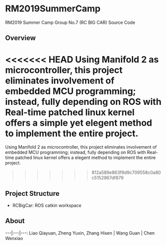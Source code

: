 # RM2019SummerCamp
RM2019 Summer Camp Group No.7 (RC BIG CAR) Source Code

## Overview 

<<<<<<< HEAD
Using Manifold 2 as microcontroller, this project eliminates involvement of embedded MCU programming; instead, fully depending on ROS with Real-time patched linux kernel offers a simple yet elegent method to implement the entire project.
=======
Using Manifold 2 as microcontroller, this project eliminates involvement of embedded MCU programming; instead, fully depending on ROS with Real-time patched linux kernel offers a elegent method to implement the entire project.
>>>>>>> 812a589e863f9d9c709558c0a80c5152967df879

## Project Structure

 - RCBigCar: ROS catkin workspace

## About
---|:--:|---:
Liao Qiayuan, Zheng Yuxin, Zhang Hisen | Wang Guan | Chen Wenxiao